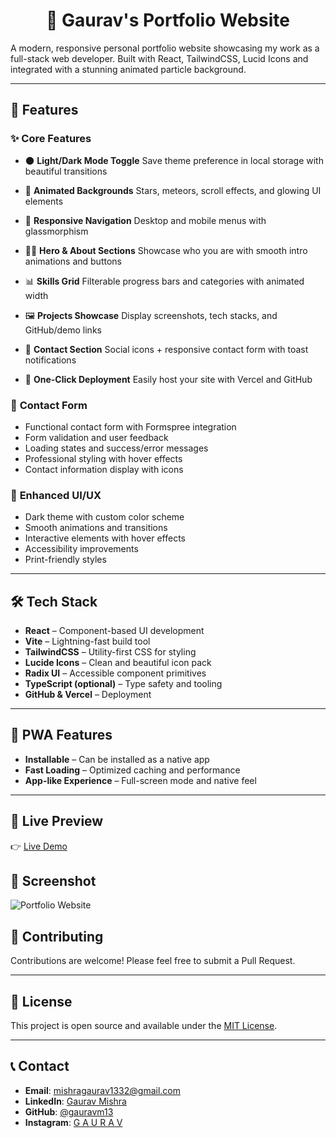 <div align="center">

# 💼 Gaurav's Portfolio Website

</div>

A modern, responsive personal portfolio website showcasing my work as a full-stack web developer. Built with React, TailwindCSS, Lucid Icons and integrated with a stunning animated particle background.

---

## 🚀 Features

### ✨ **Core Features**
* 🌑 **Light/Dark Mode Toggle**
  Save theme preference in local storage with beautiful transitions

* 💫 **Animated Backgrounds**
  Stars, meteors, scroll effects, and glowing UI elements

* 📱 **Responsive Navigation**
  Desktop and mobile menus with glassmorphism

* 👨‍💻 **Hero & About Sections**
  Showcase who you are with smooth intro animations and buttons

* 📊 **Skills Grid**
  Filterable progress bars and categories with animated width

* 🖼️ **Projects Showcase**
  Display screenshots, tech stacks, and GitHub/demo links

* 📩 **Contact Section**
  Social icons + responsive contact form with toast notifications

* 🚀 **One-Click Deployment**
  Easily host your site with Vercel and GitHub

### 📧 **Contact Form**
- Functional contact form with Formspree integration
- Form validation and user feedback
- Loading states and success/error messages
- Professional styling with hover effects
- Contact information display with icons


### 🎨 **Enhanced UI/UX**
- Dark theme with custom color scheme
- Smooth animations and transitions
- Interactive elements with hover effects
- Accessibility improvements
- Print-friendly styles

---

## 🛠️ Tech Stack

* **React** – Component-based UI development
* **Vite** – Lightning-fast build tool
* **TailwindCSS** – Utility-first CSS for styling
* **Lucide Icons** – Clean and beautiful icon pack
* **Radix UI** – Accessible component primitives
* **TypeScript (optional)** – Type safety and tooling
* **GitHub & Vercel** – Deployment


---

## 📱 PWA Features

- **Installable** – Can be installed as a native app
- **Fast Loading** – Optimized caching and performance
- **App-like Experience** – Full-screen mode and native feel

---

## 📸 Live Preview

👉 [Live Demo](https:)

## 📸 Screenshot

![Portfolio Website]([(https://github.com/gauravm13/Portfolio/blob/main/public/Screenshot%202025-10-02%20120529.png)])


## 🤝 Contributing

Contributions are welcome! Please feel free to submit a Pull Request.

---

## 📄 License

This project is open source and available under the [MIT License](LICENSE).

---

## 📞 Contact

- **Email**: mishragaurav1332@gmail.com
- **LinkedIn**: [Gaurav Mishra](https://www.linkedin.com/in/gaurav-mishra13)
- **GitHub**: [@gauravm13](https://github.com/gauravm13)
- **Instagram**: [G A U R A V](https://www.instagram.com/gauravmishra_.13)

